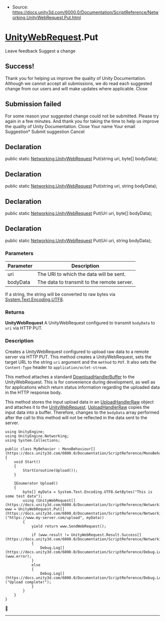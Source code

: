 * Source: https://docs.unity3d.com/6000.0/Documentation/ScriptReference/Networking.UnityWebRequest.Put.html

#  [UnityWebRequest](https://docs.unity3d.com/6000.0/Documentation/ScriptReference/Networking.UnityWebRequest.html).Put
Leave feedback
Suggest a change
## Success!
Thank you for helping us improve the quality of Unity Documentation. Although we cannot accept all submissions, we do read each suggested change from our users and will make updates where applicable.
Close
## Submission failed
For some reason your suggested change could not be submitted. Please <a>try again</a> in a few minutes. And thank you for taking the time to help us improve the quality of Unity Documentation.
Close
Your name Your email Suggestion* Submit suggestion
Cancel
## Declaration
public static [Networking.UnityWebRequest](https://docs.unity3d.com/6000.0/Documentation/ScriptReference/Networking.UnityWebRequest.html) Put(string uri, byte[] bodyData); 
## Declaration
public static [Networking.UnityWebRequest](https://docs.unity3d.com/6000.0/Documentation/ScriptReference/Networking.UnityWebRequest.html) Put(string uri, string bodyData); 
## Declaration
public static [Networking.UnityWebRequest](https://docs.unity3d.com/6000.0/Documentation/ScriptReference/Networking.UnityWebRequest.html) Put(Uri uri, byte[] bodyData); 
## Declaration
public static [Networking.UnityWebRequest](https://docs.unity3d.com/6000.0/Documentation/ScriptReference/Networking.UnityWebRequest.html) Put(Uri uri, string bodyData); 
### Parameters
Parameter | Description  
---|---  
uri | The URI to which the data will be sent.  
bodyData | The data to transmit to the remote server.  
  
If a string, the string will be converted to raw bytes via [System.Text.Encoding.UTF8](https://msdn.microsoft.com/en-us/library/system.text.encoding.utf8).  
### Returns
**UnityWebRequest** A UnityWebRequest configured to transmit `bodyData` to `uri` via HTTP PUT. 
### Description
Creates a UnityWebRequest configured to upload raw data to a remote server via HTTP PUT.
This method creates a UnityWebRequest, sets the target URL to the string `uri` argument and the `method` to `PUT`. It also sets the `Content-Type` header to `application/octet-stream`.  
  
This method attaches a standard [DownloadHandlerBuffer](https://docs.unity3d.com/6000.0/Documentation/ScriptReference/Networking.DownloadHandlerBuffer.html) to the UnityWebRequest. This is for convenience during development, as well as for applications which return status information regarding the uploaded data in the HTTP response body.  
  
This method stores the input upload data in an [UploadHandlerRaw](https://docs.unity3d.com/6000.0/Documentation/ScriptReference/Networking.UploadHandlerRaw.html) object and attaches it to the [UnityWebRequest](https://docs.unity3d.com/6000.0/Documentation/ScriptReference/Networking.UnityWebRequest.html). [UploadHandlerRaw](https://docs.unity3d.com/6000.0/Documentation/ScriptReference/Networking.UploadHandlerRaw.html) copies the input data into a buffer. Therefore, changes to the `bodyData` array performed after the call to this method will not be reflected in the data sent to the server.
```
using UnityEngine;
using UnityEngine.Networking;
using System.Collections;  
  
public class MyBehavior : MonoBehaviour[](https://docs.unity3d.com/6000.0/Documentation/ScriptReference/MonoBehaviour.html)
{
    void Start()
    {
        StartCoroutine(Upload());
    }  
  
    IEnumerator Upload()
    {
        byte[] myData = System.Text.Encoding.UTF8.GetBytes("This is some test data");
        using (UnityWebRequest[](https://docs.unity3d.com/6000.0/Documentation/ScriptReference/Networking.UnityWebRequest.html) www = UnityWebRequest.Put[](https://docs.unity3d.com/6000.0/Documentation/ScriptReference/Networking.UnityWebRequest.Put.html)("https://www.my-server.com/upload", myData))
        {
            yield return www.SendWebRequest();  
  
            if (www.result != UnityWebRequest.Result.Success[](https://docs.unity3d.com/6000.0/Documentation/ScriptReference/Networking.UnityWebRequest.Result.Success.html))
            {
                Debug.Log[](https://docs.unity3d.com/6000.0/Documentation/ScriptReference/Debug.Log.html)(www.error);
            }
            else
            {
                Debug.Log[](https://docs.unity3d.com/6000.0/Documentation/ScriptReference/Debug.Log.html)("Upload complete!");
            }
        }
    }
}

```

* * *
